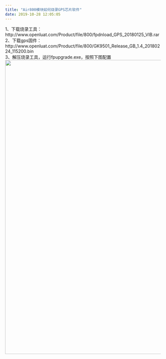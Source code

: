 ```yaml
---
title: "Air800模块如何烧录GPS芯片软件"
date: 2019-10-28 12:05:05
---
```


<div>1、下载烧录工具：http://www.openluat.com/Product/file/800/fpdnload_GPS_20180125_VIB.rar</div><div>2、下载gps固件：http://www.openluat.com/Product/file/800/GK9501_Release_GB_1.4_20180224_115200.bin</div><div>3、解压烧录工具，运行fpupgrade.exe，按照下图配置</div><div><img src="http://oldask.openluat.com/image/show/attachments-2019-10-8rI5uMKX5db668d14a479.png" class="img-responsive" style="width: 954px;"><br></div>

